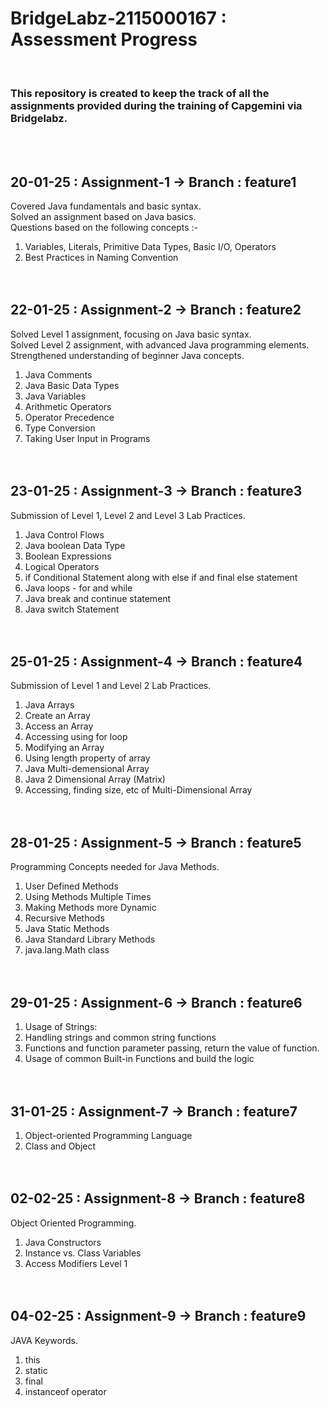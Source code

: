 # BridgeLabz-2115000167 : Assessment Progress
<br>

<h3>This repository is created to keep the track of all the assignments provided during the training of Capgemini via Bridgelabz.</h3>

<br>
<br>

## 20-01-25 : Assignment-1 -> Branch : feature1
Covered Java fundamentals and basic syntax.<br>
Solved an assignment based on Java basics.<br>
Questions based on the following concepts :-<br>
1. Variables, Literals, Primitive Data Types, Basic I/O, Operators<br>
2. Best Practices in Naming Convention<br><br><br>

## 22-01-25 : Assignment-2 -> Branch : feature2
Solved Level 1 assignment, focusing on Java basic syntax.<br>
Solved Level 2 assignment, with advanced Java programming elements.<br>
Strengthened understanding of beginner Java concepts.<br>
1. Java Comments<br>
2. Java Basic Data Types<br>
3. Java Variables<br>
4. Arithmetic Operators<br>
5. Operator Precedence<br>
6. Type Conversion<br>
7. Taking User Input in Programs<br><br><br>

## 23-01-25 : Assignment-3 -> Branch : feature3
Submission of Level 1, Level 2 and Level 3 Lab Practices. <br>
1. Java Control Flows<br>
2. Java boolean Data Type<br>
3. Boolean Expressions<br>
4. Logical Operators<br>
5. if Conditional Statement along with else if and final else statement<br>
6. Java loops - for and while<br>
7. Java break and continue statement<br>
8. Java switch Statement<br><br><br>

## 25-01-25 : Assignment-4 -> Branch : feature4
Submission of Level 1 and Level 2 Lab Practices. <br>
1. Java Arrays<br>
2. Create an Array<br>
3. Access an Array<br>
4. Accessing using for loop<br>
5. Modifying an Array<br>
6. Using length property of array<br>
7. Java Multi-demensional Array<br>
8. Java 2 Dimensional Array (Matrix)<br>
9. Accessing, finding size, etc of Multi-Dimensional Array<br><br><br>

## 28-01-25 : Assignment-5 -> Branch : feature5
Programming Concepts needed for Java Methods.<br>
1. User Defined Methods<br>
2. Using Methods Multiple Times<br>
3. Making Methods more Dynamic<br>
4. Recursive Methods<br>
5. Java Static Methods<br>
6. Java Standard Library Methods<br>
7. java.lang.Math class<br><br><br>

## 29-01-25 : Assignment-6 -> Branch : feature6
1. Usage of Strings:<br>
2. Handling strings and common string functions<br>
3. Functions and function parameter passing, return the value of function.<br>
4. Usage of common Built-in Functions and build the logic<br><br><br>

## 31-01-25 : Assignment-7 -> Branch : feature7
1. Object-oriented Programming Language<br>
2. Class and Object<br><br><br>

## 02-02-25 : Assignment-8 -> Branch : feature8
Object Oriented Programming.<br>
1. Java Constructors<br>
2. Instance vs. Class Variables<br>
3. Access Modifiers Level 1<br><br><br>

## 04-02-25 : Assignment-9 -> Branch : feature9
JAVA Keywords.<br>
1. this<br>
2. static<br>
3. final<br>
4. instanceof operator<br>
